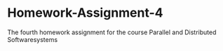Homework-Assignment-4
=====================

The fourth homework assignment for the course Parallel and Distributed Softwaresystems
